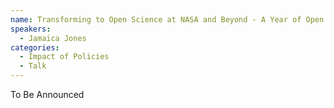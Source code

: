 ```yaml
---
name: Transforming to Open Science at NASA and Beyond - A Year of Open Science 
speakers:
  - Jamaica Jones
categories:
  - Impact of Policies
  - Talk
---
```


To Be Announced
